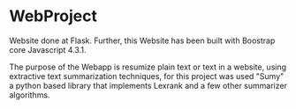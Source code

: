 # WebProject
Website done at Flask. Further, this Website has been built with Boostrap core Javascript 4.3.1.

The purpose of the Webapp is resumize plain text or text in a website, 
using extractive text summarization techniques, for this project was used "Sumy" a python based library that 
implements Lexrank and a few other summarizer algorithms. 
